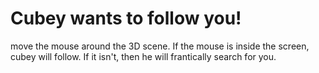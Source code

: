 # Cubey wants to follow you!

move the mouse around the 3D scene. If the mouse is inside the screen, cubey will follow.
If it isn't, then he will frantically search for you.